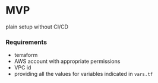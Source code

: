 # MVP

plain setup without CI/CD

### Requirements
- terraform
- AWS account with appropriate permissions
- VPC id
- providing all the values for variables indicated in `vars.tf`
